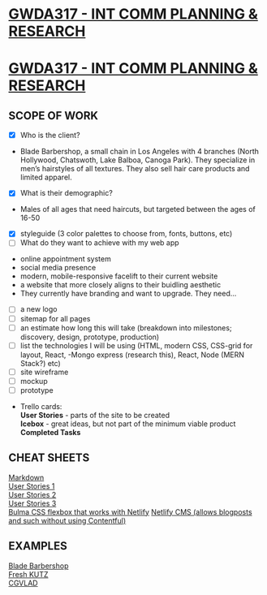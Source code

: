 # [GWDA317 - INT COMM PLANNING & RESEARCH](https://trello.com/invite/b/30zmIDMH/1be773e170613e2247a25be4c96f4961/gwda317)
# <a href="https://trello.com/invite/b/30zmIDMH/1be773e170613e2247a25be4c96f4961/gwda317" target="_blank">GWDA317 - INT COMM PLANNING & RESEARCH</a>

## SCOPE OF WORK
- [x] Who is the client?
* Blade Barbershop, a small chain in Los Angeles with 4 branches (North Hollywood, Chatswoth, Lake Balboa, Canoga Park). They specialize in men’s hairstyles of all textures. They also sell hair care products and limited apparel.
- [x] What is their demographic?
* Males of all ages that need haircuts, but targeted between the ages of 16-50
- [x] styleguide (3 color palettes to choose from, fonts, buttons, etc)
- [ ] What do they want to achieve with my web app
* online appointment system
* social media presence
* modern, mobile-responsive facelift to their current website
* a website that more closely aligns to their buidling aesthetic  
* They currently have branding and want to upgrade. They need...
- [ ] a new logo
- [ ] sitemap for all pages  
- [ ] an estimate how long this will take (breakdown into milestones; discovery, design, prototype, production)
- [ ] list the technologies I will be using (HTML, modern CSS, CSS-grid for layout, React, -Mongo express (research this), React, Node (MERN Stack?) etc)
- [ ] site wireframe
- [ ] mockup
- [ ] prototype
* Trello cards:   
**User Stories** - parts of the site to be created  
**Icebox** - great ideas, but not part of the minimum viable product  
**Completed Tasks** 


## CHEAT SHEETS  
[Markdown](https://github.com/adam-p/markdown-here/wiki/Markdown-Cheatsheet)  
[User Stories 1](https://www.mountaingoatsoftware.com/agile/user-stories)  
[User Stories 2](https://tech.gsa.gov/guides/user_story_example/)  
[User Stories 3](https://codingsans.com/blog/user-stories-with-templates)  
[Bulma CSS flexbox that works with Netlify](https://bulma.io/)
[Netlify CMS (allows blogposts and such without using Contentful)](https://www.netlifycms.org/)

## EXAMPLES
[Blade Barbershop](http://thebladebarbershop.com/)  
[Fresh KUTZ](https://www.freshkutz.com/)  
[CGVLAD](https://vlad-cli.netlify.com/)  
